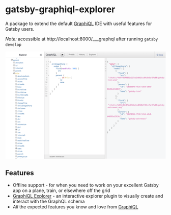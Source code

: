 # gatsby-graphiql-explorer

A package to extend the default [GraphiQL][graphiql] IDE with useful features for Gatsby users.

_Note:_ accessible at http://localhost:8000/___graphql after running `gatsby develop`

![Gatsby GraphiQL Explorer](./assets/gatsby-graphiql-explorer.png)

## Features

- Offline support - for when you need to work on your excellent Gatsby app on a plane, train, or elsewhere off the grid
- [GraphiQL Explorer][graphiql-explorer] - an interactive explorer plugin to visually create and interact with the GraphQL schema
- _All_ the expected features you know and love from [GraphiQL][graphiql]

[graphiql]: https://github.com/graphql/graphiql
[graphiql-explorer]: https://github.com/OneGraph/graphiql-explorer
